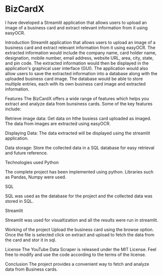 # BizCardX
I have developed a Streamlit application that allows users to upload an image of a business card and extract relevant information from it using easyOCR.

Introduction
Streamlit application that allows users to upload an image of a business card and extract relevant information from it using easyOCR.
The extracted information would include the company name, card holder name, designation, mobile number, email address, website URL, area, city, state, and pin
code. The extracted information would then be displayed in the application's graphical user interface (GUI). The application would also allow users to save the extracted information into a database along with the uploaded business card image. The database would be able to store multiple entries, each with its own business card image and extracted information.

Features
The BizCardX offers a wide range of features which helps you extract and analyze data from bunsiness cards. Some of the key features include:

Retrieve image data: Get data on hthe busiess card uploaded as imaged. The data from images are extracted using easyOCR.

Displaying Data: The data extracted will be displayed using the streamlit application.

Data storage: Store the collected data in a SQL database for easy retrieval and future reference.

Technologies used
Python

The complete project has been implemented using python. Libraries such as Pandas, Numpy were used.

SQL

SQL was used as the database for the project and the collected data was stored in SQL.

Streamlit

Streamlit was used for visualtization and all the results were run in streamlit.

Working of the project
Upload the business card using the browse option. Once the file is selected click on extract and upload to fetch the data from the card and stor it in sql.

License
The YouTube Data Scraper is released under the MIT License. Feel free to modify and use the code according to the terms of the license.

Conclusion
The project provides a convenient way to fetch and analyze data from Business cards. 
